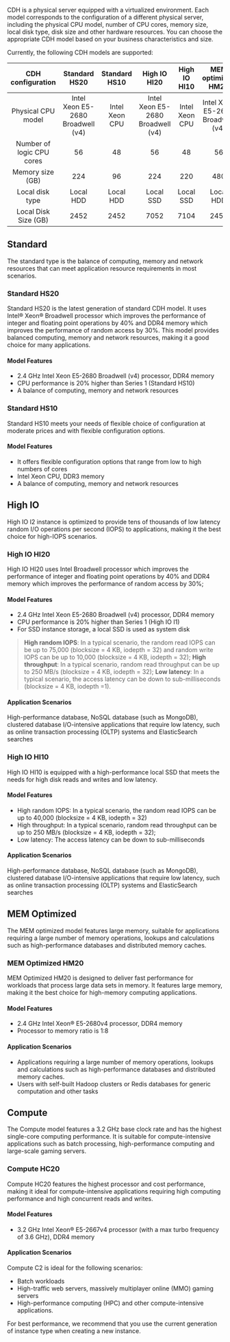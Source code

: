﻿CDH is a physical server equipped with a virtualized environment. Each model corresponds to the configuration of a different physical server, including the physical CPU model, number of CPU cores, memory size, local disk type, disk size and other hardware resources. You can choose the appropriate CDH model based on your business characteristics and size.

Currently, the following CDH models are supported:

| CDH configuration | Standard HS20 | Standard HS10 | High IO HI20 | High IO HI10 | MEM optimized HM20 | Compute HC20 |
| :-----------:|:----------:|:----------:|:----------:|:----------:|:----------:|:----------:|
| Physical CPU model | Intel Xeon E5-2680 Broadwell (v4) | Intel Xeon CPU |Intel Xeon E5-2680 Broadwell (v4) | Intel Xeon CPU | Intel Xeon E5-2680 Broadwell (v4) | Intel Xeon(®) E5-2667v4 |
| Number of logic CPU cores | 56 | 48 | 56 | 48 |56 | 32 |
| Memory size (GB) | 224 | 96 | 224| 220 | 480 | 96 |
| Local disk type	 | Local HDD | Local HDD | Local SSD | Local SSD | Local HDD | Local SSD |
| Local Disk Size (GB) | 2452 | 2452 | 7052 | 7104 | 2452 | 1000 |

## Standard
The standard type is the balance of computing, memory and network resources that can meet application resource requirements in most scenarios.
### Standard HS20
Standard HS20 is the latest generation of standard CDH model. It uses Intel® Xeon® Broadwell processor which improves the performance of integer and floating point operations by 40% and DDR4 memory which improves the performance of random access by 30%. This model provides balanced computing, memory and network resources, making it a good choice for many applications.

#### Model Features
* 2.4 GHz Intel Xeon E5-2680 Broadwell (v4) processor, DDR4 memory 
* CPU performance is 20% higher than Series 1 (Standard HS10)
* A balance of computing, memory and network resources


### Standard HS10
Standard HS10 meets your needs of flexible choice of configuration at moderate prices and with flexible configuration options.
#### Model Features
* It offers flexible configuration options that range from low to high numbers of cores
* Intel Xeon CPU, DDR3 memory
* A balance of computing, memory and network resources

## High IO
High IO I2 instance is optimized to provide tens of thousands of low latency random I/O operations per second (IOPS) to applications, making it the best choice for high-IOPS scenarios.

### High IO HI20
High IO HI20 uses Intel Broadwell processor which improves the performance of integer and floating point operations by 40% and DDR4 memory which improves the performance of random access by 30%;
#### Model Features
* 2.4 GHz Intel Xeon E5-2680 Broadwell (v4) processor, DDR4 memory
* CPU performance is 20% higher than Series 1 (High IO I1)
* For SSD instance storage, a local SSD is used as system disk
>**High random IOPS**: In a typical scenario, the random read IOPS can be up to 75,000 (blocksize = 4 KB, iodepth = 32) and random write IOPS can be up to 10,000 (blocksize = 4 KB, iodepth = 32);
**High throughput**: In a typical scenario, random read throughput can be up to 250 MB/s (blocksize = 4 KB, iodepth = 32);
**Low latency**: In a typical scenario, the access latency can be down to sub-milliseconds (blocksize = 4 KB, iodepth =1).

#### Application Scenarios
High-performance database, NoSQL database (such as MongoDB), clustered database
I/O-intensive applications that require low latency, such as online transaction processing (OLTP) systems and ElasticSearch searches

### High IO HI10 
High IO HI10 is equipped with a high-performance local SSD that meets the needs for high disk reads and writes and low latency.
#### Model Features
* High random IOPS: In a typical scenario, the random read IOPS can be up to 40,000 (blocksize = 4 KB, iodepth = 32)
* High throughput: In a typical scenario, random read throughput can be up to 250 MB/s (blocksize = 4 KB, iodepth = 32);
* Low latency: The access latency can be down to sub-milliseconds

#### Application Scenarios
High-performance database, NoSQL database (such as MongoDB), clustered database
I/O-intensive applications that require low latency, such as online transaction processing (OLTP) systems and ElasticSearch searches

## MEM Optimized
The MEM optimized model features large memory, suitable for applications requiring a large number of memory operations, lookups and calculations such as high-performance databases and distributed memory caches.
### MEM Optimized HM20
MEM Optimized HM20 is designed to deliver fast performance for workloads that process large data sets in memory. It features large memory, making it the best choice for high-memory computing applications.

#### Model Features
* 2.4 GHz Intel Xeon® E5-2680v4 processor, DDR4 memory
* Processor to memory ratio is 1:8

#### Application Scenarios
- Applications requiring a large number of memory operations, lookups and calculations such as high-performance databases and distributed memory caches. 
- Users with self-built Hadoop clusters or Redis databases for generic computation and other tasks

## Compute
The Compute model features a 3.2 GHz base clock rate and has the highest single-core computing performance. It is suitable for compute-intensive applications such as batch processing, high-performance computing and large-scale gaming servers.
### Compute HC20
Compute HC20 features the highest processor and cost performance, making it ideal for compute-intensive applications requiring high computing performance and high concurrent reads and writes.
#### Model Features
* 3.2 GHz Intel Xeon® E5-2667v4 processor (with a max turbo frequency of 3.6 GHz), DDR4 memory

#### Application Scenarios
Compute C2 is ideal for the following scenarios:
* Batch workloads
* High-traffic web servers, massively multiplayer online (MMO) gaming servers
* High-performance computing (HPC) and other compute-intensive applications.

For best performance, we recommend that you use the current generation of instance type when creating a new instance.

